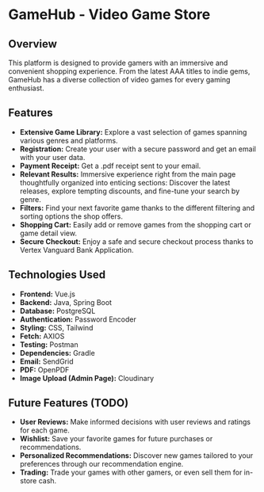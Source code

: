 # GameHub - Video Game Store

## Overview

This platform is designed to provide gamers with an immersive and convenient shopping experience. From the latest AAA titles to indie gems, GameHub has a diverse collection of video games for every gaming enthusiast.

## Features

- **Extensive Game Library:** Explore a vast selection of games spanning various genres and platforms.
- **Registration:** Create your user with a secure password and get an email with your user data.
- **Payment Receipt:** Get a .pdf receipt sent to your email.
- **Relevant Results:** Immersive experience right from the main page thoughtfully organized into enticing sections: Discover the latest releases, explore tempting discounts, and fine-tune your search by genre.
- **Filters:** Find your next favorite game thanks to the different filtering and sorting options the shop offers.
- **Shopping Cart:** Easily add or remove games from the shopping cart or game detail view.
- **Secure Checkout:** Enjoy a safe and secure checkout process thanks to Vertex Vanguard Bank Application.

## Technologies Used

- **Frontend:** Vue.js
- **Backend:** Java, Spring Boot
- **Database:** PostgreSQL
- **Authentication:** Password Encoder
- **Styling:** CSS, Tailwind
- **Fetch:** AXIOS
- **Testing:** Postman
- **Dependencies:** Gradle
- **Email:** SendGrid
- **PDF:** OpenPDF
- **Image Upload (Admin Page):** Cloudinary
  
## Future Features (TODO)

- **User Reviews:** Make informed decisions with user reviews and ratings for each game.
- **Wishlist:** Save your favorite games for future purchases or recommendations.
- **Personalized Recommendations:** Discover new games tailored to your preferences through our recommendation engine.
- **Trading:** Trade your games with other gamers, or even sell them for in-store cash.
